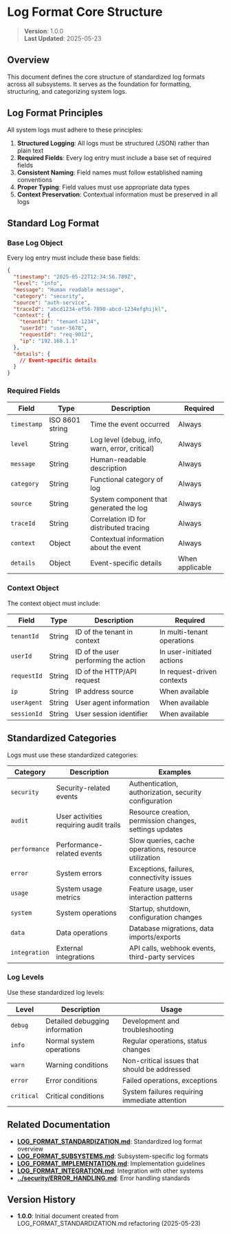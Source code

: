 
# Log Format Core Structure

> **Version**: 1.0.0  
> **Last Updated**: 2025-05-23

## Overview

This document defines the core structure of standardized log formats across all subsystems. It serves as the foundation for formatting, structuring, and categorizing system logs.

## Log Format Principles

All system logs must adhere to these principles:

1. **Structured Logging**: All logs must be structured (JSON) rather than plain text
2. **Required Fields**: Every log entry must include a base set of required fields
3. **Consistent Naming**: Field names must follow established naming conventions
4. **Proper Typing**: Field values must use appropriate data types
5. **Context Preservation**: Contextual information must be preserved in all logs

## Standard Log Format

### Base Log Object

Every log entry must include these base fields:

```json
{
  "timestamp": "2025-05-22T12:34:56.789Z",
  "level": "info",
  "message": "Human readable message",
  "category": "security",
  "source": "auth-service",
  "traceId": "abcd1234-ef56-7890-abcd-1234efghijkl",
  "context": {
    "tenantId": "tenant-1234",
    "userId": "user-5678",
    "requestId": "req-9012",
    "ip": "192.168.1.1"
  },
  "details": {
    // Event-specific details
  }
}
```

### Required Fields

| Field | Type | Description | Required |
|-------|------|-------------|----------|
| `timestamp` | ISO 8601 string | Time the event occurred | Always |
| `level` | String | Log level (debug, info, warn, error, critical) | Always |
| `message` | String | Human-readable description | Always |
| `category` | String | Functional category of log | Always |
| `source` | String | System component that generated the log | Always |
| `traceId` | String | Correlation ID for distributed tracing | Always |
| `context` | Object | Contextual information about the event | Always |
| `details` | Object | Event-specific details | When applicable |

### Context Object

The context object must include:

| Field | Type | Description | Required |
|-------|------|-------------|----------|
| `tenantId` | String | ID of the tenant in context | In multi-tenant operations |
| `userId` | String | ID of the user performing the action | In user-initiated actions |
| `requestId` | String | ID of the HTTP/API request | In request-driven contexts |
| `ip` | String | IP address source | When available |
| `userAgent` | String | User agent information | When available |
| `sessionId` | String | User session identifier | When available |

## Standardized Categories

Logs must use these standardized categories:

| Category | Description | Examples |
|----------|-------------|----------|
| `security` | Security-related events | Authentication, authorization, security configuration |
| `audit` | User activities requiring audit trails | Resource creation, permission changes, settings updates |
| `performance` | Performance-related events | Slow queries, cache operations, resource utilization |
| `error` | System errors | Exceptions, failures, connectivity issues |
| `usage` | System usage metrics | Feature usage, user interaction patterns |
| `system` | System operations | Startup, shutdown, configuration changes |
| `data` | Data operations | Database migrations, data imports/exports |
| `integration` | External integrations | API calls, webhook events, third-party services |

### Log Levels

Use these standardized log levels:

| Level | Description | Usage |
|-------|-------------|-------|
| `debug` | Detailed debugging information | Development and troubleshooting |
| `info` | Normal system operations | Regular operations, status changes |
| `warn` | Warning conditions | Non-critical issues that should be addressed |
| `error` | Error conditions | Failed operations, exceptions |
| `critical` | Critical conditions | System failures requiring immediate attention |

## Related Documentation

- **[LOG_FORMAT_STANDARDIZATION.md](LOG_FORMAT_STANDARDIZATION.md)**: Standardized log format overview
- **[LOG_FORMAT_SUBSYSTEMS.md](LOG_FORMAT_SUBSYSTEMS.md)**: Subsystem-specific log formats
- **[LOG_FORMAT_IMPLEMENTATION.md](LOG_FORMAT_IMPLEMENTATION.md)**: Implementation guidelines
- **[LOG_FORMAT_INTEGRATION.md](LOG_FORMAT_INTEGRATION.md)**: Integration with other systems
- **[../security/ERROR_HANDLING.md](../security/ERROR_HANDLING.md)**: Error handling standards

## Version History

- **1.0.0**: Initial document created from LOG_FORMAT_STANDARDIZATION.md refactoring (2025-05-23)

